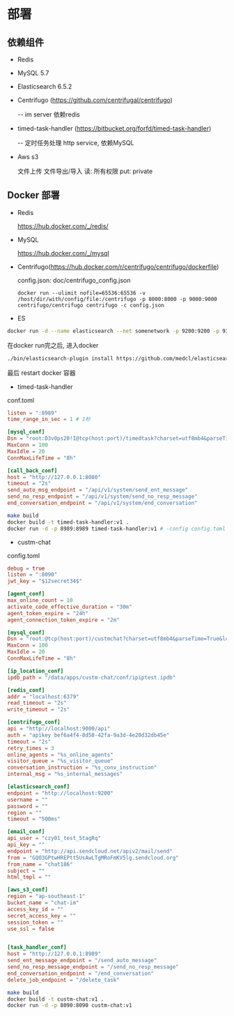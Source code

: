 # 部署

## 依赖组件

* Redis

* MySQL 5.7

* Elasticsearch 6.5.2

* Centrifugo (https://github.com/centrifugal/centrifugo)
  
  -- im server 依赖redis

* timed-task-handler (https://bitbucket.org/forfd/timed-task-handler)
  
  -- 定时任务处理 http service, 依赖MySQL
  
* Aws s3
  
  文件上传
  文件导出/导入
  读: 所有权限
  put: private
  
  
## Docker 部署

* Redis
    
    https://hub.docker.com/_/redis/
    
* MySQL

    https://hub.docker.com/_/mysql

* Centrifugo(https://hub.docker.com/r/centrifugo/centrifugo/dockerfile)
    
    config.json: doc/centrifugo_config.json
  
  `docker run --ulimit nofile=65536:65536 -v /host/dir/with/config/file:/centrifugo -p 8000:8000 -p 9000:9000 centrifugo/centrifugo centrifugo -c config.json`
  
* ES

```bash
docker run -d --name elasticsearch --net somenetwork -p 9200:9200 -p 9300:9300 -e "discovery.type=single-node" elasticsearch:6.5.4
```

在docker run完之后, 进入docker

```bash
./bin/elasticsearch-plugin install https://github.com/medcl/elasticsearch-analysis-ik/releases/download/v6.5.4/elasticsearch-analysis-ik-6.5.4.zip
```

最后 restart docker 容器

* timed-task-handler

conf.toml

```toml
listen = ":8989"
time_range_in_sec = 1 # 1秒

[mysql_conf]
Dsn = "root:D3v0ps20!I@tcp(host:port)/timedtask?charset=utf8mb4&parseTime=True&loc=Local"
MaxConn = 100
MaxIdle = 20
ConnMaxLifeTime = "8h"

[call_back_conf]
host = "http://127.0.0.1:8080"
timeout = "2s"
send_auto_msg_endpoint = "/api/v1/system/send_ent_message"
send_no_resp_endpoint = "/api/v1/system/send_no_resp_message"
end_conversation_endpoint = "/api/v1/system/end_conversation"

```

```bash
make build
docker build -t timed-task-handler:v1 .
docker run -d -p 8989:8989 timed-task-handler:v1 # -config config.toml
```

* custm-chat

config.toml

```toml
debug = true
listen = ":8090"
jwt_key = "$12secret34$"

[agent_conf]
max_online_count = 10
activate_code_effective_duration = "30m"
agent_token_expire = "24h"
agent_connection_token_expire = "2m"

[mysql_conf]
Dsn = "root:@tcp(host:port)/custmchat?charset=utf8mb4&parseTime=True&loc=Local"
MaxConn = 100
MaxIdle = 20
ConnMaxLifeTime = "8h"

[ip_location_conf]
ipdb_path = "/data/apps/custm-chat/conf/ipiptest.ipdb"

[redis_conf]
addr = "localhost:6379"
read_timeout = "2s"
write_timeout = "2s"

[centrifugo_conf]
api = "http://localhost:9000/api"
auth = "apikey bef6a4f4-8d50-42fa-9a3d-4e20d32db45e"
timeout = "2s"
retry_times = 3
online_agents = "%s_online_agents"
visitor_queue = "%s_visitor_queue"
conversation_instruction = "%s_conv_instruction"
internal_msg = "%s_internal_messages"

[elasticsearch_conf]
endpoint = "http://localhost:9200"
username = ""
password = ""
region = ""
timeout = "500ms"

[email_conf]
api_user = "czy01_test_5tagRq"
api_key = ""
endpoint = "http://api.sendcloud.net/apiv2/mail/send"
from = "GQO3GPtwHREPtt5UsAwLTgMRoFmKV5lg.sendcloud.org"
from_name = "chat186"
subject = ""
html_tmpl = ""

[aws_s3_conf]
region = "ap-southeast-1"
bucket_name = "chat-im"
access_key_id = ""
secret_access_key = ""
session_token = ""
use_ssl = false


[task_handler_conf]
host = "http://127.0.0.1:8989"
send_ent_message_endpoint = "/send_auto_message"
send_no_resp_message_endpoint = "/send_no_resp_message"
end_conversation_endpoint = "/end_conversation"
delete_job_endpoint = "/delete_task"

```

```bash
make build
docker build -t custm-chat:v1 .
docker run -d -p 8090:8090 custm-chat:v1
```
